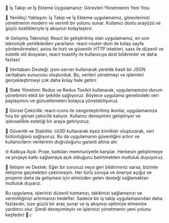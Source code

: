 🚀 İş Takip ve İş Ekleme Uygulamanız: Görevleri Yönetmenin Yeni Yolu

🌟 Yenilikçi Yaklaşım: İş Takip ve İş Ekleme uygulamamız, görevlerinizi yönetmenin modern ve verimli bir yolunu sunar. Kullanıcı dostu arayüzü ve güçlü özellikleriyle iş akışınızı kolaylaştırır.

⚙️ Gelişmiş Teknoloji: React ile geliştirilmiş olan uygulamamız, en son teknolojik yeniliklerden yararlanır. react-router-dom ile kolay sayfa yönlendirmeleri, axios ile hızlı ve güvenilir HTTP istekleri, sass ile düzenli ve estetik stil dosyaları, react-toastify ile kullanıcıya dost bildirimler ve daha fazlası!

🔗 Veritabanı Desteği: json-server kullanarak yerelde basit bir JSON veritabanı sunucusu oluşturduk. Bu, verileri yönetmeyi ve işlemleri gerçekleştirmeyi çok daha kolay hale getirir.

🔄 State Yönetimi: Redux ve Redux Toolkit kullanarak, uygulamamızın durum yönetimini etkili bir şekilde sağlıyoruz. Böylece uygulama genelindeki veri paylaşımını ve güncellemeleri kolayca yönetebiliyoruz.

🌈 Görsel Çekicilik: react-icons ile zenginleştirilmiş ikonlar, uygulamamıza hoş bir görsel çekicilik katıyor. Kullanıcı deneyimini geliştiriyor ve işlevsellikle estetiği bir araya getiriyoruz.

🔐 Güvenlik ve Stabilite: UUID kullanarak eşsiz kimlikler oluşturarak, veri bütünlüğünü sağlıyoruz. Bu da uygulamanın güvenliğini artırır ve kullanıcıların verilerinin doğruluğunu garanti altına alır.

🌐 Katkıya Açık: Proje, katkıları memnuniyetle karşılar. Herkesin geliştirmeye ve projeye katkı sağlamaya açık olduğunu belirtmekten mutluluk duyuyoruz.

🤝 İletişim ve Destek: Eğer bir sorunuz veya geri bildiriminiz varsa, bizimle iletişime geçmekten çekinmeyin. Her türlü soruya ve öneriye açığız ve projenin daha da gelişmesi için elimizden gelen desteği sağlamaktan mutluluk duyarız.

Bu uygulama, işlerinizi düzenli tutmanızı, takibinizi sağlamanızı ve verimliliğinizi artırmanızı hedefler. Sadece bir iş takip uygulamasından daha fazlasıdır; size güçlü bir araç sunar ve iş akışınızı optimize etmenize yardımcı olur. Şimdi deneyimleyin ve işlerinizi yönetmenin yeni yolunu keşfedin! 🚀📈
